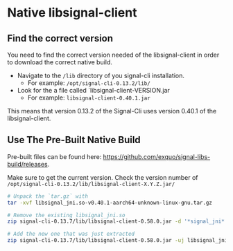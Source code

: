 # Native libsignal-client

## Find the correct version

You need to find the correct version needed of the libsignal-client in order to download the correct native build.

- Navigate to the `/lib` directory of you signal-cli installation. 
  - For example: `/opt/signal-cli-0.13.2/lib/`
- Look for the a file called `libsignal-client-VERSION.jar
  - For example: `libsignal-client-0.40.1.jar`

This means that version 0.13.2 of the Signal-Cli uses version 0.40.1 of the libsignal-client.

## Use The Pre-Built Native Build

Pre-built files can be found here: https://github.com/exquo/signal-libs-build/releases. 

Make sure to get the current version. Check the version number of `/opt/signal-cli-0.13.2/lib/libsignal-client-X.Y.Z.jar/`

```bash
# Unpack the `tar.gz` with
tar -xvf libsignal_jni.so-v0.40.1-aarch64-unknown-linux-gnu.tar.gz

# Remove the existing libsignal_jni.so
zip signal-cli-0.13.7/lib/libsignal-client-0.58.0.jar -d '*signal_jni*'

# Add the new one that was just extracted
zip signal-cli-0.13.7/lib/libsignal-client-0.58.0.jar -uj libsignal_jni.so
```
